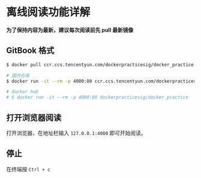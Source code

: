 # 离线阅读功能详解

**为了保持内容为最新，建议每次阅读前先 pull 最新镜像**

## GitBook 格式

```bash
$ docker pull ccr.ccs.tencentyun.com/dockerpracticesig/docker_practice

# 国内仓库
$ docker run -it --rm -p 4000:80 ccr.ccs.tencentyun.com/dockerpracticesig/docker_practice

# docker hub
# $ docker run -it --rm -p 4000:80 dockerpracticesig/docker_practice
```



## 打开浏览器阅读

打开浏览器，在地址栏输入 `127.0.0.1:4000` 即可开始阅读。

## 停止

在终端按 `Ctrl + c`